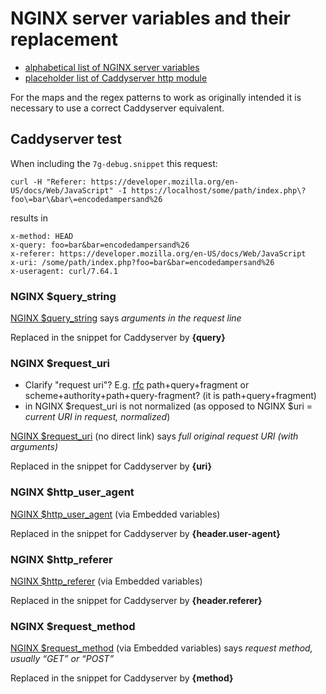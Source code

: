 # NGINX server variables and their replacement

* [alphabetical list of NGINX server variables](http://NGINX.org/en/docs/varindex.html)
* [placeholder list of Caddyserver http module](https://caddyserver.com/docs/modules/http)

For the maps and the regex patterns to work as originally intended it is necessary to use a correct Caddyserver equivalent.

## Caddyserver test

When including the `7g-debug.snippet` this request:

```
curl -H "Referer: https://developer.mozilla.org/en-US/docs/Web/JavaScript" -I https://localhost/some/path/index.php\?foo\=bar\&bar\=encodedampersand%26
```

results in

```
x-method: HEAD
x-query: foo=bar&bar=encodedampersand%26
x-referer: https://developer.mozilla.org/en-US/docs/Web/JavaScript
x-uri: /some/path/index.php?foo=bar&bar=encodedampersand%26
x-useragent: curl/7.64.1
```

### NGINX $query_string

[NGINX $query_string](http://nginx.org/en/docs/http/ngx_http_core_module.html#var_query_string) says _arguments in the request line_

Replaced in the snippet for Caddyserver by **{query}**

### NGINX $request_uri

* Clarify "request uri"? E.g. [rfc](https://www.rfc-editor.org/rfc/rfc3986#section-3) path+query+fragment or scheme+authority+path+query-fragment? (it is path+query+fragment)
* in NGINX $request_uri is not normalized (as opposed to NGINX $uri = _current URI in request, normalized_)

[NGINX $request_uri](https://nginx.org/en/docs/http/ngx_http_core_module.html) (no direct link) says _full original request URI (with arguments)_

Replaced in the snippet for Caddyserver by  **{uri}**

### NGINX $http_user_agent

[NGINX $http_user_agent](http://nginx.org/en/docs/http/ngx_http_core_module.html#variables) (via Embedded variables)

Replaced in the snippet for Caddyserver by **{header.user-agent}**

### NGINX $http_referer

[NGINX $http_referer](http://nginx.org/en/docs/http/ngx_http_core_module.html#variables) (via Embedded variables)

Replaced in the snippet for Caddyserver by **{header.referer}**

### NGINX $request_method

[NGINX $request_method](http://nginx.org/en/docs/http/ngx_http_core_module.html#variables) (via Embedded variables) says _request method, usually “GET” or “POST”_

Replaced in the snippet for Caddyserver by **{method}**
